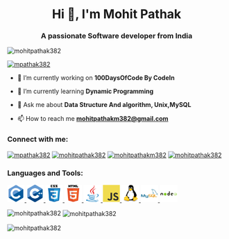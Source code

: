 <h1 align="center">Hi 👋, I'm Mohit Pathak</h1>
<h3 align="center">A passionate Software developer from India</h3>

<p align="left"> <img src="https://komarev.com/ghpvc/?username=mohitpathak382&label=Profile%20views&color=0e75b6&style=flat" alt="mohitpathak382" /> </p>

<p align="left"> <a href="https://twitter.com/mpathak382" target="blank"><img src="https://img.shields.io/twitter/follow/mpathak382?logo=twitter&style=for-the-badge" alt="mpathak382" /></a> </p>

- 🔭 I’m currently working on **100DaysOfCode By CodeIn**

- 🌱 I’m currently learning **Dynamic Programming**

- 💬 Ask me about **Data Structure And algorithm, Unix,MySQL**

- 📫 How to reach me **mohitpathakm382@gmail.com**

<h3 align="left">Connect with me:</h3>
<p align="left">
<a href="https://twitter.com/mpathak382" target="blank"><img align="center" src="https://raw.githubusercontent.com/rahuldkjain/github-profile-readme-generator/master/src/images/icons/Social/twitter.svg" alt="mpathak382" height="30" width="40" /></a>
<a href="https://linkedin.com/in/mohitpathak382" target="blank"><img align="center" src="https://raw.githubusercontent.com/rahuldkjain/github-profile-readme-generator/master/src/images/icons/Social/linked-in-alt.svg" alt="mohitpathak382" height="30" width="40" /></a>
<a href="https://instagram.com/mohitpathakm382" target="blank"><img align="center" src="https://raw.githubusercontent.com/rahuldkjain/github-profile-readme-generator/master/src/images/icons/Social/instagram.svg" alt="mohitpathakm382" height="30" width="40" /></a>
<a href="https://www.leetcode.com/mohitpathak382" target="blank"><img align="center" src="https://raw.githubusercontent.com/rahuldkjain/github-profile-readme-generator/master/src/images/icons/Social/leet-code.svg" alt="mohitpathak382" height="30" width="40" /></a>
</p>

<h3 align="left">Languages and Tools:</h3>
<p align="left"> <a href="https://www.cprogramming.com/" target="_blank" rel="noreferrer"> <img src="https://raw.githubusercontent.com/devicons/devicon/master/icons/c/c-original.svg" alt="c" width="40" height="40"/> </a> <a href="https://www.w3schools.com/cpp/" target="_blank" rel="noreferrer"> <img src="https://raw.githubusercontent.com/devicons/devicon/master/icons/cplusplus/cplusplus-original.svg" alt="cplusplus" width="40" height="40"/> </a> <a href="https://www.w3schools.com/css/" target="_blank" rel="noreferrer"> <img src="https://raw.githubusercontent.com/devicons/devicon/master/icons/css3/css3-original-wordmark.svg" alt="css3" width="40" height="40"/> </a> <a href="https://www.w3.org/html/" target="_blank" rel="noreferrer"> <img src="https://raw.githubusercontent.com/devicons/devicon/master/icons/html5/html5-original-wordmark.svg" alt="html5" width="40" height="40"/> </a> <a href="https://www.java.com" target="_blank" rel="noreferrer"> <img src="https://raw.githubusercontent.com/devicons/devicon/master/icons/java/java-original.svg" alt="java" width="40" height="40"/> </a> <a href="https://developer.mozilla.org/en-US/docs/Web/JavaScript" target="_blank" rel="noreferrer"> <img src="https://raw.githubusercontent.com/devicons/devicon/master/icons/javascript/javascript-original.svg" alt="javascript" width="40" height="40"/> </a> <a href="https://www.linux.org/" target="_blank" rel="noreferrer"> <img src="https://raw.githubusercontent.com/devicons/devicon/master/icons/linux/linux-original.svg" alt="linux" width="40" height="40"/> </a> <a href="https://www.mysql.com/" target="_blank" rel="noreferrer"> <img src="https://raw.githubusercontent.com/devicons/devicon/master/icons/mysql/mysql-original-wordmark.svg" alt="mysql" width="40" height="40"/> </a> <a href="https://nodejs.org" target="_blank" rel="noreferrer"> <img src="https://raw.githubusercontent.com/devicons/devicon/master/icons/nodejs/nodejs-original-wordmark.svg" alt="nodejs" width="40" height="40"/> </a> </p>

<p><img align="left" src="https://github-readme-stats.vercel.app/api/top-langs?username=mohitpathak382&show_icons=true&locale=en&layout=compact" alt="mohitpathak382" /></p>

<p>&nbsp;<img align="center" src="https://github-readme-stats.vercel.app/api?username=mohitpathak382&show_icons=true&locale=en" alt="mohitpathak382" /></p>

<p><img align="center" src="https://github-readme-streak-stats.herokuapp.com/?user=mohitpathak382&" alt="mohitpathak382" /></p>
